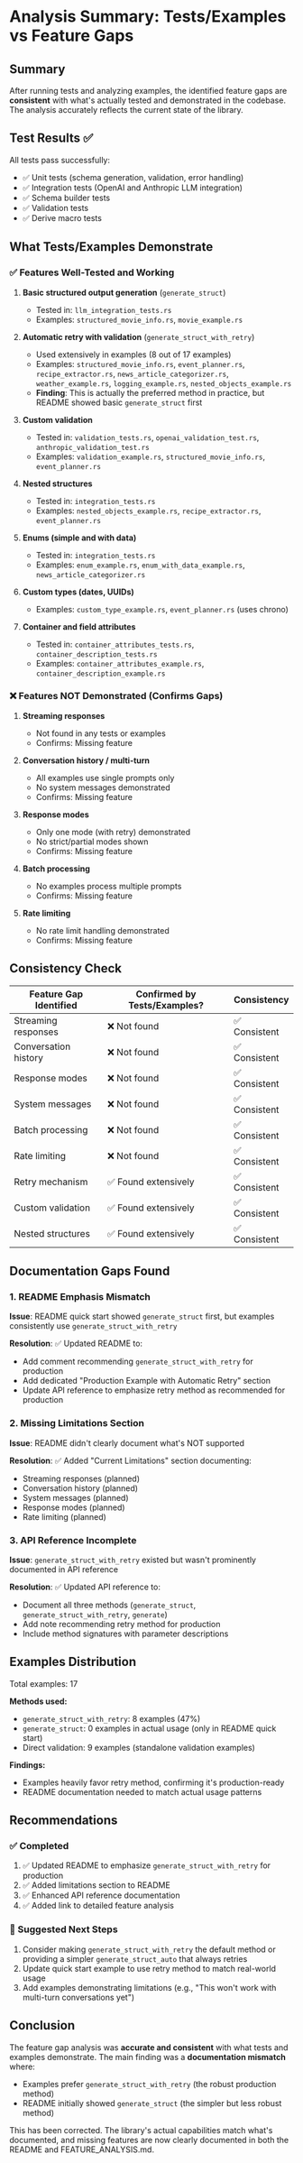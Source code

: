 # Analysis Summary: Tests/Examples vs Feature Gaps

## Summary

After running tests and analyzing examples, the identified feature gaps are **consistent** with what's actually tested and demonstrated in the codebase. The analysis accurately reflects the current state of the library.

## Test Results ✅

All tests pass successfully:
- ✅ Unit tests (schema generation, validation, error handling)
- ✅ Integration tests (OpenAI and Anthropic LLM integration)
- ✅ Schema builder tests
- ✅ Validation tests
- ✅ Derive macro tests

## What Tests/Examples Demonstrate

### ✅ Features Well-Tested and Working

1. **Basic structured output generation** (`generate_struct`)
   - Tested in: `llm_integration_tests.rs`
   - Examples: `structured_movie_info.rs`, `movie_example.rs`

2. **Automatic retry with validation** (`generate_struct_with_retry`)
   - Used extensively in examples (8 out of 17 examples)
   - Examples: `structured_movie_info.rs`, `event_planner.rs`, `recipe_extractor.rs`, `news_article_categorizer.rs`, `weather_example.rs`, `logging_example.rs`, `nested_objects_example.rs`
   - **Finding**: This is actually the preferred method in practice, but README showed basic `generate_struct` first

3. **Custom validation**
   - Tested in: `validation_tests.rs`, `openai_validation_test.rs`, `anthropic_validation_test.rs`
   - Examples: `validation_example.rs`, `structured_movie_info.rs`, `event_planner.rs`

4. **Nested structures**
   - Tested in: `integration_tests.rs`
   - Examples: `nested_objects_example.rs`, `recipe_extractor.rs`, `event_planner.rs`

5. **Enums (simple and with data)**
   - Tested in: `integration_tests.rs`
   - Examples: `enum_example.rs`, `enum_with_data_example.rs`, `news_article_categorizer.rs`

6. **Custom types (dates, UUIDs)**
   - Examples: `custom_type_example.rs`, `event_planner.rs` (uses chrono)

7. **Container and field attributes**
   - Tested in: `container_attributes_tests.rs`, `container_description_tests.rs`
   - Examples: `container_attributes_example.rs`, `container_description_example.rs`

### ❌ Features NOT Demonstrated (Confirms Gaps)

1. **Streaming responses**
   - Not found in any tests or examples
   - Confirms: Missing feature

2. **Conversation history / multi-turn**
   - All examples use single prompts only
   - No system messages demonstrated
   - Confirms: Missing feature

3. **Response modes**
   - Only one mode (with retry) demonstrated
   - No strict/partial modes shown
   - Confirms: Missing feature

4. **Batch processing**
   - No examples process multiple prompts
   - Confirms: Missing feature

5. **Rate limiting**
   - No rate limit handling demonstrated
   - Confirms: Missing feature

## Consistency Check

| Feature Gap Identified | Confirmed by Tests/Examples? | Consistency |
|------------------------|------------------------------|-------------|
| Streaming responses | ❌ Not found | ✅ Consistent |
| Conversation history | ❌ Not found | ✅ Consistent |
| Response modes | ❌ Not found | ✅ Consistent |
| System messages | ❌ Not found | ✅ Consistent |
| Batch processing | ❌ Not found | ✅ Consistent |
| Rate limiting | ❌ Not found | ✅ Consistent |
| Retry mechanism | ✅ Found extensively | ✅ Consistent |
| Custom validation | ✅ Found extensively | ✅ Consistent |
| Nested structures | ✅ Found extensively | ✅ Consistent |

## Documentation Gaps Found

### 1. README Emphasis Mismatch

**Issue**: README quick start showed `generate_struct` first, but examples consistently use `generate_struct_with_retry`

**Resolution**: ✅ Updated README to:
- Add comment recommending `generate_struct_with_retry` for production
- Add dedicated "Production Example with Automatic Retry" section
- Update API reference to emphasize retry method as recommended for production

### 2. Missing Limitations Section

**Issue**: README didn't clearly document what's NOT supported

**Resolution**: ✅ Added "Current Limitations" section documenting:
- Streaming responses (planned)
- Conversation history (planned)
- System messages (planned)
- Response modes (planned)
- Rate limiting (planned)

### 3. API Reference Incomplete

**Issue**: `generate_struct_with_retry` existed but wasn't prominently documented in API reference

**Resolution**: ✅ Updated API reference to:
- Document all three methods (`generate_struct`, `generate_struct_with_retry`, `generate`)
- Add note recommending retry method for production
- Include method signatures with parameter descriptions

## Examples Distribution

Total examples: 17

**Methods used:**
- `generate_struct_with_retry`: 8 examples (47%)
- `generate_struct`: 0 examples in actual usage (only in README quick start)
- Direct validation: 9 examples (standalone validation examples)

**Findings:**
- Examples heavily favor retry method, confirming it's production-ready
- README documentation needed to match actual usage patterns

## Recommendations

### ✅ Completed
1. ✅ Updated README to emphasize `generate_struct_with_retry` for production
2. ✅ Added limitations section to README
3. ✅ Enhanced API reference documentation
4. ✅ Added link to detailed feature analysis

### 🔄 Suggested Next Steps
1. Consider making `generate_struct_with_retry` the default method or providing a simpler `generate_struct_auto` that always retries
2. Update quick start example to use retry method to match real-world usage
3. Add examples demonstrating limitations (e.g., "This won't work with multi-turn conversations yet")

## Conclusion

The feature gap analysis was **accurate and consistent** with what tests and examples demonstrate. The main finding was a **documentation mismatch** where:
- Examples prefer `generate_struct_with_retry` (the robust production method)
- README initially showed `generate_struct` (the simpler but less robust method)

This has been corrected. The library's actual capabilities match what's documented, and missing features are now clearly documented in both the README and FEATURE_ANALYSIS.md.
